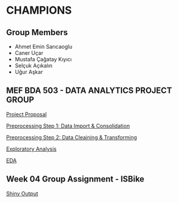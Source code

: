 # CHAMPIONS

## Group Members
* Ahmet Emin Sarıcaoglu
* Caner Uçar
* Mustafa Çağatay Kıyıcı
* Selçuk Açıkalın
* Uğur Aşkar

## MEF BDA 503 - DATA ANALYTICS PROJECT GROUP

[Project Proposal](Proposal.html)

[Preprocessing Step 1: Data Import & Consolidation](champions-tefas-data-import.html)

[Preprocessing Step 2: Data Cleaining & Transforming](champions-tefas-data-clean-transform.html)

[Exploratory Analysis](CK-tefas-project-2.3.html)

[EDA](CK-tefas-project-2.3.html)


## Week 04 Group Assignment - ISBike

[Shiny Output](https://uguraskar.shinyapps.io/mef04g-champions/)
